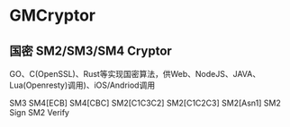 # GMCryptor
## 国密 SM2/SM3/SM4 Cryptor

GO、C(OpenSSL)、Rust等实现国密算法，供Web、NodeJS、JAVA、Lua(Openresty)调用)、iOS/Andriod调用

SM3
SM4[ECB]
SM4[CBC]
SM2[C1C3C2]
SM2[C1C2C3]
SM2[Asn1]
SM2 Sign
SM2 Verify
